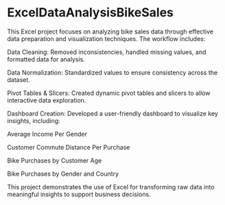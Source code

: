 # ExcelDataAnalysisBikeSales
This Excel project focuses on analyzing bike sales data through effective data preparation and visualization techniques. The workflow includes:

Data Cleaning: Removed inconsistencies, handled missing values, and formatted data for analysis.

Data Normalization: Standardized values to ensure consistency across the dataset.

Pivot Tables & Slicers: Created dynamic pivot tables and slicers to allow interactive data exploration.

Dashboard Creation: Developed a user-friendly dashboard to visualize key insights, including:

Average Income Per Gender

Customer Commute Distance Per Purchase

Bike Purchases by Customer Age

Bike Purchases by Gender and Country

This project demonstrates the use of Excel for transforming raw data into meaningful insights to support business decisions.
